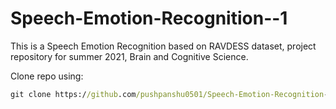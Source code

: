 # Speech-Emotion-Recognition--1
This is a Speech Emotion Recognition based on RAVDESS dataset, project repository for summer 2021, Brain and Cognitive Science.

Clone repo using:
```bat
git clone https://github.com/pushpanshu0501/Speech-Emotion-Recognition--1.git 
```
